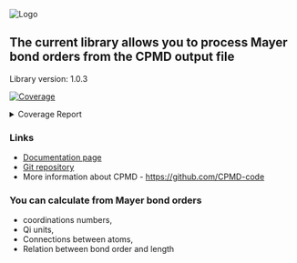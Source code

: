 ![Logo](https://pawelgoj.github.io/pyMayCoor/Logo-pyMayCoor.png)

## The current library allows you to process Mayer bond orders from the CPMD output file

Library version: 1.0.3

<!-- Pytest Coverage Comment:Begin -->
<a href="https://github.com/pawelgoj/pyMayCoor/blob/main/README.md"><img alt="Coverage" src="https://img.shields.io/badge/Coverage-91%25-brightgreen.svg" /></a><details><summary>Coverage Report </summary><table><tr><th>File</th><th>Stmts</th><th>Miss</th><th>Cover</th><th>Missing</th></tr><tbody><tr><td colspan="5"><b>main/BondOrderProcessing/bond_order_processing</b></td></tr><tr><td>&nbsp; &nbsp;<a href="https://github.com/pawelgoj/pyMayCoor/blob/main/main/BondOrderProcessing/bond_order_processing/calculations.py">calculations.py</a></td><td>348</td><td>12</td><td>97%</td><td><a href="https://github.com/pawelgoj/pyMayCoor/blob/main/main/BondOrderProcessing/bond_order_processing/calculations.py#L40">40</a>, <a href="https://github.com/pawelgoj/pyMayCoor/blob/main/main/BondOrderProcessing/bond_order_processing/calculations.py#L44">44</a>, <a href="https://github.com/pawelgoj/pyMayCoor/blob/main/main/BondOrderProcessing/bond_order_processing/calculations.py#L51">51</a>, <a href="https://github.com/pawelgoj/pyMayCoor/blob/main/main/BondOrderProcessing/bond_order_processing/calculations.py#L170">170</a>, <a href="https://github.com/pawelgoj/pyMayCoor/blob/main/main/BondOrderProcessing/bond_order_processing/calculations.py#L316">316</a>, <a href="https://github.com/pawelgoj/pyMayCoor/blob/main/main/BondOrderProcessing/bond_order_processing/calculations.py#L481">481</a>, <a href="https://github.com/pawelgoj/pyMayCoor/blob/main/main/BondOrderProcessing/bond_order_processing/calculations.py#L494">494</a>, <a href="https://github.com/pawelgoj/pyMayCoor/blob/main/main/BondOrderProcessing/bond_order_processing/calculations.py#L644">644</a>, <a href="https://github.com/pawelgoj/pyMayCoor/blob/main/main/BondOrderProcessing/bond_order_processing/calculations.py#L646-L647">646&ndash;647</a>, <a href="https://github.com/pawelgoj/pyMayCoor/blob/main/main/BondOrderProcessing/bond_order_processing/calculations.py#L684-L685">684&ndash;685</a></td></tr><tr><td>&nbsp; &nbsp;<a href="https://github.com/pawelgoj/pyMayCoor/blob/main/main/BondOrderProcessing/bond_order_processing/calculations_for_atoms_lists.py">calculations_for_atoms_lists.py</a></td><td>65</td><td>13</td><td>80%</td><td><a href="https://github.com/pawelgoj/pyMayCoor/blob/main/main/BondOrderProcessing/bond_order_processing/calculations_for_atoms_lists.py#L47">47</a>, <a href="https://github.com/pawelgoj/pyMayCoor/blob/main/main/BondOrderProcessing/bond_order_processing/calculations_for_atoms_lists.py#L56">56</a>, <a href="https://github.com/pawelgoj/pyMayCoor/blob/main/main/BondOrderProcessing/bond_order_processing/calculations_for_atoms_lists.py#L60">60</a>, <a href="https://github.com/pawelgoj/pyMayCoor/blob/main/main/BondOrderProcessing/bond_order_processing/calculations_for_atoms_lists.py#L64">64</a>, <a href="https://github.com/pawelgoj/pyMayCoor/blob/main/main/BondOrderProcessing/bond_order_processing/calculations_for_atoms_lists.py#L73">73</a>, <a href="https://github.com/pawelgoj/pyMayCoor/blob/main/main/BondOrderProcessing/bond_order_processing/calculations_for_atoms_lists.py#L77">77</a>, <a href="https://github.com/pawelgoj/pyMayCoor/blob/main/main/BondOrderProcessing/bond_order_processing/calculations_for_atoms_lists.py#L87">87</a>, <a href="https://github.com/pawelgoj/pyMayCoor/blob/main/main/BondOrderProcessing/bond_order_processing/calculations_for_atoms_lists.py#L91">91</a>, <a href="https://github.com/pawelgoj/pyMayCoor/blob/main/main/BondOrderProcessing/bond_order_processing/calculations_for_atoms_lists.py#L100">100</a>, <a href="https://github.com/pawelgoj/pyMayCoor/blob/main/main/BondOrderProcessing/bond_order_processing/calculations_for_atoms_lists.py#L104">104</a>, <a href="https://github.com/pawelgoj/pyMayCoor/blob/main/main/BondOrderProcessing/bond_order_processing/calculations_for_atoms_lists.py#L113">113</a>, <a href="https://github.com/pawelgoj/pyMayCoor/blob/main/main/BondOrderProcessing/bond_order_processing/calculations_for_atoms_lists.py#L117">117</a>, <a href="https://github.com/pawelgoj/pyMayCoor/blob/main/main/BondOrderProcessing/bond_order_processing/calculations_for_atoms_lists.py#L121">121</a></td></tr><tr><td>&nbsp; &nbsp;<a href="https://github.com/pawelgoj/pyMayCoor/blob/main/main/BondOrderProcessing/bond_order_processing/input_data.py">input_data.py</a></td><td>396</td><td>46</td><td>88%</td><td><a href="https://github.com/pawelgoj/pyMayCoor/blob/main/main/BondOrderProcessing/bond_order_processing/input_data.py#L82-L94">82&ndash;94</a>, <a href="https://github.com/pawelgoj/pyMayCoor/blob/main/main/BondOrderProcessing/bond_order_processing/input_data.py#L116-L149">116&ndash;149</a>, <a href="https://github.com/pawelgoj/pyMayCoor/blob/main/main/BondOrderProcessing/bond_order_processing/input_data.py#L179-L183">179&ndash;183</a>, <a href="https://github.com/pawelgoj/pyMayCoor/blob/main/main/BondOrderProcessing/bond_order_processing/input_data.py#L219">219</a>, <a href="https://github.com/pawelgoj/pyMayCoor/blob/main/main/BondOrderProcessing/bond_order_processing/input_data.py#L228-L232">228&ndash;232</a>, <a href="https://github.com/pawelgoj/pyMayCoor/blob/main/main/BondOrderProcessing/bond_order_processing/input_data.py#L285">285</a>, <a href="https://github.com/pawelgoj/pyMayCoor/blob/main/main/BondOrderProcessing/bond_order_processing/input_data.py#L298-L299">298&ndash;299</a>, <a href="https://github.com/pawelgoj/pyMayCoor/blob/main/main/BondOrderProcessing/bond_order_processing/input_data.py#L354-L358">354&ndash;358</a>, <a href="https://github.com/pawelgoj/pyMayCoor/blob/main/main/BondOrderProcessing/bond_order_processing/input_data.py#L402-L413">402&ndash;413</a>, <a href="https://github.com/pawelgoj/pyMayCoor/blob/main/main/BondOrderProcessing/bond_order_processing/input_data.py#L450-L451">450&ndash;451</a>, <a href="https://github.com/pawelgoj/pyMayCoor/blob/main/main/BondOrderProcessing/bond_order_processing/input_data.py#L457">457</a>, <a href="https://github.com/pawelgoj/pyMayCoor/blob/main/main/BondOrderProcessing/bond_order_processing/input_data.py#L471">471</a>, <a href="https://github.com/pawelgoj/pyMayCoor/blob/main/main/BondOrderProcessing/bond_order_processing/input_data.py#L478">478</a>, <a href="https://github.com/pawelgoj/pyMayCoor/blob/main/main/BondOrderProcessing/bond_order_processing/input_data.py#L635">635</a>, <a href="https://github.com/pawelgoj/pyMayCoor/blob/main/main/BondOrderProcessing/bond_order_processing/input_data.py#L642">642</a>, <a href="https://github.com/pawelgoj/pyMayCoor/blob/main/main/BondOrderProcessing/bond_order_processing/input_data.py#L680">680</a>, <a href="https://github.com/pawelgoj/pyMayCoor/blob/main/main/BondOrderProcessing/bond_order_processing/input_data.py#L705">705</a>, <a href="https://github.com/pawelgoj/pyMayCoor/blob/main/main/BondOrderProcessing/bond_order_processing/input_data.py#L728">728</a>, <a href="https://github.com/pawelgoj/pyMayCoor/blob/main/main/BondOrderProcessing/bond_order_processing/input_data.py#L777">777</a>, <a href="https://github.com/pawelgoj/pyMayCoor/blob/main/main/BondOrderProcessing/bond_order_processing/input_data.py#L887">887</a></td></tr><tr><td><b>TOTAL</b></td><td><b>809</b></td><td><b>71</b></td><td><b>91%</b></td><td>&nbsp;</td></tr></tbody></table></details>
<!-- Pytest Coverage Comment:End -->

### Links

- [Documentation page](https://pawelgoj.github.io/pyMayCoor/bond_order_processing)
- [Git repository](https://github.com/pawelgoj/pyMayCoor/tree/pypi/main/BondOrderProcessing)
- More information about CPMD - <https://github.com/CPMD-code>

### You can calculate from Mayer bond orders

- coordinations numbers,
- Qi units,
- Connections between atoms,
- Relation between bond order and length

